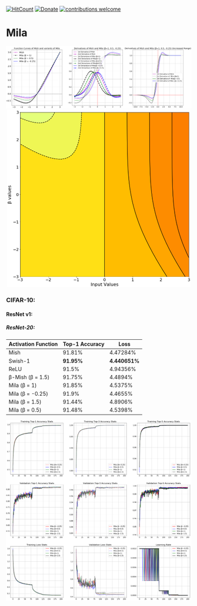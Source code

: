 [![HitCount](http://hits.dwyl.io/digantamisra98/Mila.svg)](http://hits.dwyl.io/digantamisra98/Mila)
[![Donate](https://img.shields.io/badge/License-MIT-brightgreen.svg)](LICENSE)
[![contributions welcome](https://img.shields.io/badge/contributions-welcome-brightgreen.svg?style=flat)](https://github.com/digantamisra98/Mila/issues)

# Mila
<div style="text-align:center"><img src ="Observations/All.png"  width="1000"/></div>
<div style="text-align:center"><img src ="Observations/Contour.png"  width="500"/></div>

### CIFAR-10:

#### ResNet v1:

##### ResNet-20:

|Activation Function| Top-1 Accuracy| Loss|
|---|---|---|
|Mish|91.81%|4.47284%|
|Swish-1|**91.95%**|**4.440651%**|
|ReLU|91.5%|4.94356%|
|β-Mish (β = 1.5)|91.75%|4.4894%|
|Mila (β = 1)|91.85%|4.5375%|
|Mila (β = -0.25)|91.9%|4.4655%|
|Mila (β = 1.5)|91.44%|4.8906%|
|Mila (β = 0.5)|91.48%|4.5398%|

<div style="text-align:center"><img src ="Observations/res20.png"  width="1000"/></div>
